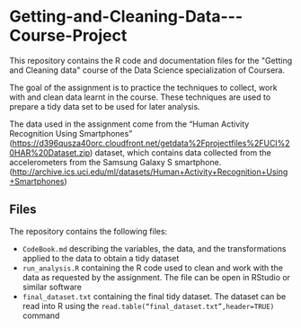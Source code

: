 # Getting-and-Cleaning-Data---Course-Project
This repository contains the R code and documentation files for the "Getting and Cleaning data" course of the Data Science specialization of Coursera.

The goal of the assignment is to practice the techniques to collect, work with and clean data learnt in the course. These techniques are used to prepare a tidy data set to be used for later analysis.

The data used in the assignment come from the “Human Activity Recognition Using Smartphones”  (https://d396qusza40orc.cloudfront.net/getdata%2Fprojectfiles%2FUCI%20HAR%20Dataset.zip) dataset, which contains data collected from the accelerometers from the Samsung Galaxy S smartphone. (http://archive.ics.uci.edu/ml/datasets/Human+Activity+Recognition+Using+Smartphones)

## Files
The repository contains the following files:

* `CodeBook.md` describing the variables, the data, and the transformations applied to the data to obtain a tidy dataset
* `run_analysis.R` containing the R code used to clean and work with the data as requested by the assignment. The file can be open in RStudio or similar software
* `final_dataset.txt` containing the final tidy dataset. The dataset can be read into R using the `read.table(“final_dataset.txt”,header=TRUE)` command
